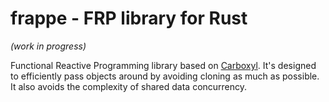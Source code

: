 # frappe - FRP library for Rust

_(work in progress)_

Functional Reactive Programming library based on [Carboxyl](https://github.com/aepsil0n/carboxyl).
It's designed to efficiently pass objects around by avoiding cloning as much as possible. It also
avoids the complexity of shared data concurrency.
